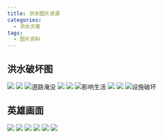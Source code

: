 ```yaml
---
title: 洪水图片资源
categories:
  - 洪水灾害
tags:
  - 图片资料
---
```


## 洪水破坏图
![](https://img.51miz.com/Photo/2018/02/07/03/P1317324_137e581cc04c79f3e53c7f73574503f2.jpg!/quality/90/unsharp/true/compress/true/format/webp/fh/630)
![](https://img.51miz.com/Photo/2017/05/08/02/P707891_dacdc96c7a9fae631255f91605736986.jpg!/quality/90/unsharp/true/compress/true/format/webp/fh/630)
![道路淹没](https://img.51miz.com/Photo/2017/05/14/01/P868302_fe0fd50cf8b6312b7e187f92fcec0417.jpg!/quality/90/unsharp/true/compress/true/format/webp/fh/630)
![](https://img.51miz.com/Photo/2017/06/18/10/P370375_db56a2c4496e6f9a81a97bb7e6ad7ea3.jpg!/quality/90/unsharp/true/compress/true/format/webp/fh/630)
![](https://img.51miz.com/Photo/2017/06/01/22/P889739_fa3871296b0ee70b00270fdfa6a0d2ef.jpg!/quality/90/unsharp/true/compress/true/format/webp/fh/630)
![影响生活](https://img.51miz.com/Photo/2018/02/18/23/P1459323_8663f97ec80c5f134fe3ddc905768fb1.jpg!/quality/90/unsharp/true/compress/true/format/webp/fh/630)
![](https://img.51miz.com/Photo/2017/06/06/22/P819083_2febf3e7f5584cd426e4a4b147292960.jpg!/quality/90/unsharp/true/compress/true/format/webp/fh/630)
![](https://img.51miz.com/Photo/2017/05/01/01/P1005948_09419aecb61fe1c89581408ba3bbfbb1.jpg!/quality/90/unsharp/true/compress/true/format/webp/fh/630)
![设施破坏](https://img.51miz.com/Photo/2018/02/16/19/P1432890_33839977e3e71f92b97f419894da2240.jpg!/quality/90/unsharp/true/compress/true/format/webp/fh/630)

## 英雄画面
![](https://timgsa.baidu.com/timg?image&quality=80&size=b9999_10000&sec=1606895305329&di=ec5e78b9d1b3af003220981d9690bb67&imgtype=0&src=http%3A%2F%2F5b0988e595225.cdn.sohucs.com%2Fimages%2F20180104%2Fb49cb4e35fc14d36828f0b0271619047.jpeg)
![](https://timgsa.baidu.com/timg?image&quality=80&size=b9999_10000&sec=1606895349374&di=1e293c14dc3b17f8c6df7cae871a61fe&imgtype=0&src=http%3A%2F%2F5b0988e595225.cdn.sohucs.com%2Fimages%2F20180809%2F7b925982e09e4d3bb25b582d4cab1929.jpeg)
![](https://timgsa.baidu.com/timg?image&quality=80&size=b9999_10000&sec=1606895379364&di=bd83e297f758ac11cf0b71121278a7a2&imgtype=0&src=http%3A%2F%2Fwww.chinanews.com%2Ftp%2Fhd2011%2F2012%2F06-07%2FU400P4T426D106794F16470DT20120607091223.jpg)
![](https://timgsa.baidu.com/timg?image&quality=80&size=b9999_10000&sec=1606895404553&di=e429b5d5ee96380be2ddb8d4e72b91f2&imgtype=0&src=http%3A%2F%2Fimg1.gtimg.com%2F12%2F1298%2F129862%2F12986272_980x1200_0.jpg)
![](https://timgsa.baidu.com/timg?image&quality=80&size=b9999_10000&sec=1606895493067&di=3b99c89ee07fac7b995ce1ee9d9af5c4&imgtype=0&src=http%3A%2F%2Fi2.w.yun.hjfile.cn%2Fdoc%2F201301%2F%25E4%25B8%25B0%25E7%25A2%2591%2520%25E5%259B%25BE%25E7%2589%2587%25E7%25B4%25A0%25E6%259D%259001_9649.jpg)
![](https://timgsa.baidu.com/timg?image&quality=80&size=b9999_10000&sec=1606895759831&di=6c4a227ec13f0c5c9f0481f9b2af8ef6&imgtype=0&src=http%3A%2F%2Fah.people.com.cn%2FNMediaFile%2F2016%2F0704%2FLOCAL201607042225000207102530594.jpg)